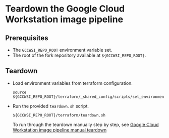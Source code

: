 # Teardown the Google Cloud Workstation image pipeline

## Prerequisites

- The `GCCWSI_REPO_ROOT` environment variable set.
- The root of the fork repository available at `${GCCWSI_REPO_ROOT}`.

## Teardown

- Load environment variables from terraform configuration.

  ```
  source ${GCCWSI_REPO_ROOT}/terraform/_shared_config/scripts/set_environment_variables.sh
  ```

- Run the provided `teardown.sh` script.

  ```
  ${GCCWSI_REPO_ROOT}/terraform/teardown.sh
  ```

  To run through the teardown manually step by step, see
  [Google Cloud Workstation image pipeline manual teardown](/docs/teardown-manually.md)
